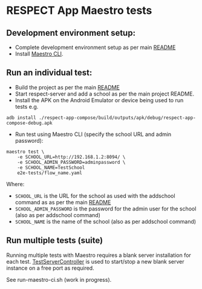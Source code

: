 # RESPECT App Maestro tests

## Development environment setup:
* Complete development environment setup as per main [README](../README.md)
* Install [Maestro CLI](https://github.com/mobile-dev-inc/Maestro/releases).

## Run an individual test:

* Build the project as per the main [README](../README.md)
* Start respect-server and add a school as per the main project README.
* Install the APK on the Android Emulator or device being used to run tests
  e.g.
```
adb install ./respect-app-compose/build/outputs/apk/debug/respect-app-compose-debug.apk
```

* Run test using Maestro CLI (specify the school URL and admin password):
```
maestro test \
    -e SCHOOL_URL=http://192.168.1.2:8094/ \
    -e SCHOOL_ADMIN_PASSWORD=adminpassword \
    -e SCHOOL_NAME=TestSchool
    e2e-tests/flow_name.yaml
```

Where:
* ```SCHOOL_URL``` is the URL for the school as used with the addschool command as  as per the main
  [README](../README.md)
* ```SCHOOL_ADMIN_PASSWORD``` is the password for the admin user for the school (also as per addschool command)
* ```SCHOOL_NAME``` is the name of the school (also as per addschool command)

## Run multiple tests (suite)

Running multiple tests with Maestro requires a blank server installation for each test.
[TestServerController](https://github.com/UstadMobile/TestServerController) is used to start/stop a new blank server instance on a free port as
required.

See run-maestro-ci.sh (work in progress).

